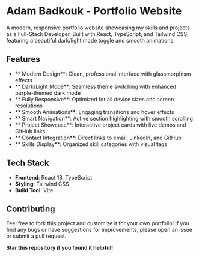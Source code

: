 # Adam Badkouk - Portfolio Website

A modern, responsive portfolio website showcasing my skills and projects as a Full-Stack Developer. Built with React, TypeScript, and Tailwind CSS, featuring a beautiful dark/light mode toggle and smooth animations.

##  Features

- ** Modern Design**: Clean, professional interface with glassmorphism effects
- ** Dark/Light Mode**: Seamless theme switching with enhanced purple-themed dark mode
- ** Fully Responsive**: Optimized for all device sizes and screen resolutions
- ** Smooth Animations**: Engaging transitions and hover effects
- ** Smart Navigation**: Active section highlighting with smooth scrolling
- ** Project Showcase**: Interactive project cards with live demos and GitHub links
- ** Contact Integration**: Direct links to email, LinkedIn, and GitHub
- ** Skills Display**: Organized skill categories with visual tags

## Tech Stack

- **Frontend**: React 18, TypeScript
- **Styling**: Tailwind CSS
- **Build Tool**: Vite

## Contributing

Feel free to fork this project and customize it for your own portfolio! If you find any bugs or have suggestions for improvements, please open an issue or submit a pull request.

 **Star this repository if you found it helpful!**
